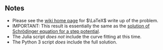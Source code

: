 ## Notes

- Please see the [wiki home page](https://github.com/spyderkam/1D-Unbound-Scattering/wiki) for $\LaTeX$ write up of the problem.
- IMPORTANT: This result is essentially the same as the [solution of Schrödinger equation for a step potential](https://en.wikipedia.org/wiki/Solution_of_Schr%C3%B6dinger_equation_for_a_step_potential).
- The Julia script *does not* include the curve fitting at this time.
- The Python 3 script *does* include the full solution.
